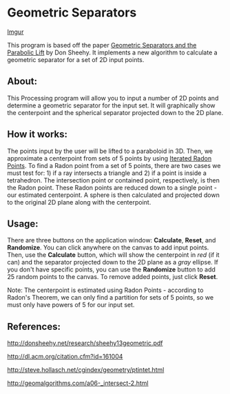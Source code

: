 Geometric Separators
====================

[Imgur](http://i.imgur.com/e5PkQ4a.png)

This program is based off the paper [Geometric Separators and the Parabolic Lift](http://donsheehy.net/research/sheehy13geometric.pdf) by Don Sheehy. It implements a new algorithm to calculate a geometric separator for a set of 2D input points.


About:
------

This Processing program will allow you to input a number of 2D points and determine a geometric separator for the input set. It will graphically show the centerpoint and the spherical separator projected down to the 2D plane.

How it works:
-------------

The points input by the user will be lifted to a paraboloid in 3D. Then, we approximate a centerpoint from sets of 5 points by using [Iterated Radon Points](http://dl.acm.org/citation.cfm?id=161004). To find a Radon point from a set of 5 points, there are two cases we must test for: 1) if a ray intersects a triangle and 2) if a point is inside a tetrahedron. The intersection point or contained point, respectively, is then the Radon point. These Radon points are reduced down to a single point - our estimated centerpoint. A sphere is then calculated and projected down to the original 2D plane along with the centerpoint.

Usage:
------

There are three buttons on the application window: **Calculate**, **Reset**, and **Randomize**.
You can click anywhere on the canvas to add input points. Then, use the **Calculate** button, which will show the centerpoint in *red* (if it can) and the separator projected down to the 2D plane as a *gray* ellipse. If you don't have specific points, you can use the **Randomize** button to add 25 random points to the canvas. To remove added points, just click **Reset**.

Note: The centerpoint is estimated using Radon Points - according to Radon's Theorem, we can only find a partition for sets of 5 points, so we must only have powers of 5 for our input set.

References:
----------

http://donsheehy.net/research/sheehy13geometric.pdf

http://dl.acm.org/citation.cfm?id=161004

http://steve.hollasch.net/cgindex/geometry/ptintet.html

http://geomalgorithms.com/a06-_intersect-2.html